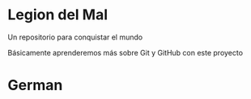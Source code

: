# Legion del Mal
Un repositorio para conquistar el mundo

Básicamente aprenderemos más sobre Git y GitHub con este proyecto


# German
